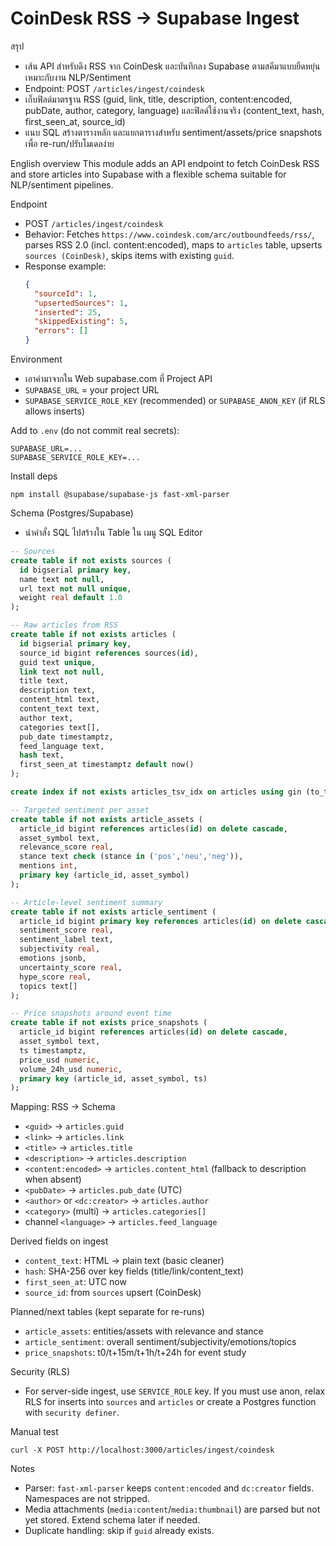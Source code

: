 # CoinDesk RSS → Supabase Ingest
สรุป
- เส้น API สำหรับดึง RSS จาก CoinDesk และบันทึกลง Supabase ตามสคีมาแบบยืดหยุ่น เหมาะกับงาน NLP/Sentiment
- Endpoint: POST `/articles/ingest/coindesk`
- เก็บฟิลด์มาตรฐาน RSS (guid, link, title, description, content:encoded, pubDate, author, category, language) และฟิลด์ใช้งานจริง (content_text, hash, first_seen_at, source_id)
- แนบ SQL สร้างตารางหลัก และแยกตารางสำหรับ sentiment/assets/price snapshots เพื่อ re-run/ปรับโมเดลง่าย

English overview
This module adds an API endpoint to fetch CoinDesk RSS and store articles into Supabase with a flexible schema suitable for NLP/sentiment pipelines.

Endpoint
- POST `/articles/ingest/coindesk`
- Behavior: Fetches `https://www.coindesk.com/arc/outboundfeeds/rss/`, parses RSS 2.0 (incl. content:encoded), maps to `articles` table, upserts `sources (CoinDesk)`, skips items with existing `guid`.
- Response example:
  ```json
  {
    "sourceId": 1,
    "upsertedSources": 1,
    "inserted": 25,
    "skippedExisting": 5,
    "errors": []
  }
  ```

Environment
- เอาค่ามาจากใน Web supabase.com ที่ Project API
- `SUPABASE_URL` = your project URL
- `SUPABASE_SERVICE_ROLE_KEY` (recommended) or `SUPABASE_ANON_KEY` (if RLS allows inserts)

Add to `.env` (do not commit real secrets):
```
SUPABASE_URL=...
SUPABASE_SERVICE_ROLE_KEY=...
```

Install deps
```
npm install @supabase/supabase-js fast-xml-parser
```

Schema (Postgres/Supabase)
- นำคำสั่ง SQL ไปสร้างใน Table ใน เมนู SQL Editor
```sql
-- Sources
create table if not exists sources (
  id bigserial primary key,
  name text not null,
  url text not null unique,
  weight real default 1.0
);

-- Raw articles from RSS
create table if not exists articles (
  id bigserial primary key,
  source_id bigint references sources(id),
  guid text unique,
  link text not null,
  title text,
  description text,
  content_html text,
  content_text text,
  author text,
  categories text[],
  pub_date timestamptz,
  feed_language text,
  hash text,
  first_seen_at timestamptz default now()
);

create index if not exists articles_tsv_idx on articles using gin (to_tsvector('english', coalesce(title,'') || ' ' || coalesce(content_text,'')));

-- Targeted sentiment per asset
create table if not exists article_assets (
  article_id bigint references articles(id) on delete cascade,
  asset_symbol text,
  relevance_score real,
  stance text check (stance in ('pos','neu','neg')),
  mentions int,
  primary key (article_id, asset_symbol)
);

-- Article-level sentiment summary
create table if not exists article_sentiment (
  article_id bigint primary key references articles(id) on delete cascade,
  sentiment_score real,
  sentiment_label text,
  subjectivity real,
  emotions jsonb,
  uncertainty_score real,
  hype_score real,
  topics text[]
);

-- Price snapshots around event time
create table if not exists price_snapshots (
  article_id bigint references articles(id) on delete cascade,
  asset_symbol text,
  ts timestamptz,
  price_usd numeric,
  volume_24h_usd numeric,
  primary key (article_id, asset_symbol, ts)
);
```

Mapping: RSS → Schema
- `<guid>` → `articles.guid`
- `<link>` → `articles.link`
- `<title>` → `articles.title`
- `<description>` → `articles.description`
- `<content:encoded>` → `articles.content_html` (fallback to description when absent)
- `<pubDate>` → `articles.pub_date` (UTC)
- `<author>` or `<dc:creator>` → `articles.author`
- `<category>` (multi) → `articles.categories[]`
- channel `<language>` → `articles.feed_language`

Derived fields on ingest
- `content_text`: HTML → plain text (basic cleaner)
- `hash`: SHA-256 over key fields (title/link/content_text)
- `first_seen_at`: UTC now
- `source_id`: from `sources` upsert (CoinDesk)

Planned/next tables (kept separate for re-runs)
- `article_assets`: entities/assets with relevance and stance
- `article_sentiment`: overall sentiment/subjectivity/emotions/topics
- `price_snapshots`: t0/t+15m/t+1h/t+24h for event study

Security (RLS)
- For server-side ingest, use `SERVICE_ROLE` key. If you must use anon, relax RLS for inserts into `sources` and `articles` or create a Postgres function with `security definer`.

Manual test
```
curl -X POST http://localhost:3000/articles/ingest/coindesk
```

Notes
- Parser: `fast-xml-parser` keeps `content:encoded` and `dc:creator` fields. Namespaces are not stripped.
- Media attachments (`media:content`/`media:thumbnail`) are parsed but not yet stored. Extend schema later if needed.
- Duplicate handling: skip if `guid` already exists.
